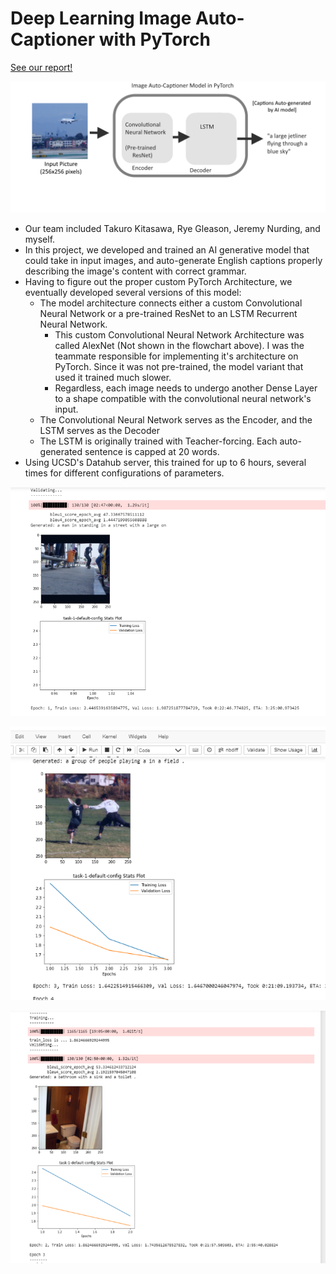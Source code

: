 # Deep Learning Image Auto-Captioner with PyTorch

[See our report!](/images/images_cse151b/cse151b_report.pdf)

![](/images/images_cse151b/image_autocaptioner.png)


*  Our team included Takuro Kitasawa, Rye Gleason, Jeremy Nurding, and myself.
* In this project, we developed and trained an AI generative model that could take in input images, and auto-generate English captions properly describing the image's content with correct grammar.
* Having to figure out the proper custom PyTorch Architecture, we eventually developed several versions of this model:
    * The model architecture connects either a custom Convolutional Neural Network or a pre-trained ResNet to an LSTM Recurrent Neural Network.
         * This custom Convolutional Neural Network Architecture was called AlexNet (Not shown in the flowchart above). I was the teammate responsible for implementing it's architecture on PyTorch. Since it was not pre-trained, the model variant that used it trained much slower.
         * Regardless, each image needs to undergo another Dense Layer to a shape compatible with the convolutional neural network's input.
    * The Convolutional Neural Network serves as the Encoder, and the LSTM serves as the Decoder
    * The LSTM is originally trained with Teacher-forcing. Each auto-generated sentence is capped at 20 words.
* Using UCSD's Datahub server, this trained for up to 6 hours, several times for different configurations of parameters.


![](/images/images_cse151b/image3.png)

![](/images/images_cse151b/image2.png)

![](/images/images_cse151b/image1.png)



